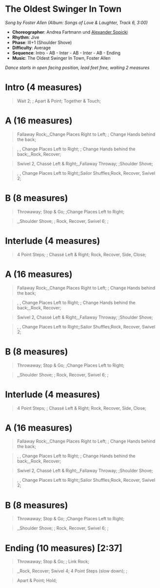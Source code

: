 # The Oldest Swinger In Town
*Song by Foster Allen (Album: Songs of Love & Laughter, Track 6, 3:00)*

* **Choreographer**: Andrea Fartmann und [Alexander Sopicki](mailto:cuesheets@gmx.net "cuesheets@gmx.net")
* **Rhythm**: Jive
* **Phase**: III+1 (Shoulder Shove)
* **Difficulty**: Average
* **Sequence**: Intro - AB - Inter - AB - Inter - AB - Ending
* **Music**: The Oldest Swinger In Town, Foster Allen

*Dance starts in open facing position, lead feet free, waiting 2 measures*

# Intro (4 measures)

> Wait 2; ; Apart & Point; Together & Touch;

# A (16 measures)


> Fallaway Rock;,,Change Places Right to Left; ; Change Hands behind the back;


> , , Change Places Left to Right; ; Change Hands behind the back;,,Rock, Recover;


> Swivel 2, Chassé Left & Right;,,Fallaway Throway; ;Shoulder Shove;


> , , Change Places Left to Right;;Sailor Shuffles;Rock, Recover, Swivel 2;

# B (8 measures)


> Throwaway; Stop & Go; ;Change Places Left to Right;


> ,,Shoulder Shove; ; Rock, Recover, Swivel 6; ;

# Interlude (4 measures)

> 4 Point Steps; ; Chassé Left & Right; Rock, Recover, Side, Close;

# A (16 measures)


> Fallaway Rock;,,Change Places Right to Left; ; Change Hands behind the back;


> , , Change Places Left to Right; ; Change Hands behind the back;,,Rock, Recover;


> Swivel 2, Chassé Left & Right;,,Fallaway Throway; ;Shoulder Shove;


> , , Change Places Left to Right;;Sailor Shuffles;Rock, Recover, Swivel 2;

# B (8 measures)


> Throwaway; Stop & Go; ;Change Places Left to Right;


> ,,Shoulder Shove; ; Rock, Recover, Swivel 6; ;

# Interlude (4 measures)

> 4 Point Steps; ; Chassé Left & Right; Rock, Recover, Side, Close;

# A (16 measures)


> Fallaway Rock;,,Change Places Right to Left; ; Change Hands behind the back;


> , , Change Places Left to Right; ; Change Hands behind the back;,,Rock, Recover;


> Swivel 2, Chassé Left & Right;,,Fallaway Throway; ;Shoulder Shove;


> , , Change Places Left to Right;;Sailor Shuffles;Rock, Recover, Swivel 2;

# B (8 measures)


> Throwaway; Stop & Go; ;Change Places Left to Right;


> ,,Shoulder Shove; ; Rock, Recover, Swivel 6; ;


# Ending (10 measures) [2:37]


> Throwaway; Stop & Go; ; Link Rock;


> ,,Rock, Recover; Swivel 4; 4 Point Steps (slow down); ;


> Apart & Point; Hold;

